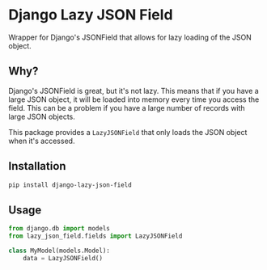 # Django Lazy JSON Field

Wrapper for Django's JSONField that allows for lazy loading of the JSON object.

## Why?

Django's JSONField is great, but it's not lazy. This means that if you have a large JSON object,
it will be loaded into memory every time you access the field.
This can be a problem if you have a large number of records with large JSON objects.

This package provides a `LazyJSONField` that only loads the JSON object when it's accessed.

## Installation

```bash
pip install django-lazy-json-field
```

## Usage

```python
from django.db import models
from lazy_json_field.fields import LazyJSONField

class MyModel(models.Model):
    data = LazyJSONField()
```
